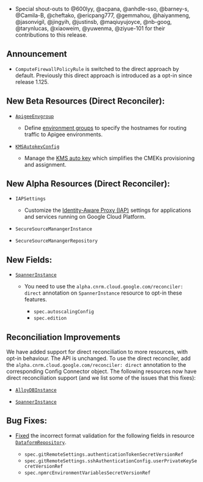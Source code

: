 * Special shout-outs to @600lyy, @acpana, @anhdle-sso, @barney-s, @Camila-B, @cheftako, @ericpang777, @gemmahou, @haiyanmeng, @jasonvigil, @jingyih, @justinsb, @maqiuyujoyce, @nb-goog, @tarynlucas, @xiaoweim, @yuwenma, @ziyue-101 for their contributions to this release. 

## Announcement

* `ComputeFirewallPolicyRule` is switched to the direct approach by default. Previously this direct approach is introduced as a opt-in since release 1.125. 

## New Beta Resources (Direct Reconciler):

* [`ApigeeEnvgroup`](https://cloud.google.com/config-connector/docs/reference/resource-docs/apigee/apigeeenvgroup)

     * Define [environment groups](https://cloud.google.com/apigee/docs/api-platform/fundamentals/environments/envgroups) to specify the hostnames for routing traffic to Apigee environments.

* [`KMSAutokeyConfig`](https://cloud.google.com/config-connector/docs/reference/resource-docs/kms/kmsautokeyconfig)

    * Manage the [KMS auto key](https://cloud.google.com/kms/docs/autokey-overview) which simplifies the CMEKs provisioning and assignment.

## New Alpha Resources (Direct Reconciler):

* `IAPSettings`
    * Customize the [Identity-Aware Proxy (IAP)](https://cloud.google.com/iap/docs/customizing) settings for applications and services running on Google Cloud Platform.
    
* `SecureSourceManangerInstance`

* `SecureSourceManangerRepository`

## New Fields:

* [`SpannerInstance`](https://cloud.google.com/config-connector/docs/reference/resource-docs/spanner/spannerinstance)

    * You need to use the `alpha.cnrm.cloud.google.com/reconciler: direct` annotation on `SpannerInstance` resource to opt-in these features.

        * `spec.autoscalingConfig`
        * `spec.edition`

## Reconciliation Improvements

We have added support for direct reconciliation to more resources, with opt-in behaviour.  The API is unchanged. To use the direct reconciler, add the `alpha.cnrm.cloud.google.com/reconciler: direct` annotation to the corresponding Config Connector object.  The following resources now have direct reconciliation support (and we list some of the issues that this fixes):

* [`AlloyDBInstance`](https://cloud.google.com/config-connector/docs/reference/resource-docs/alloydb/alloydbinstance)

* [`SpannerInstance`](https://cloud.google.com/config-connector/docs/reference/resource-docs/spanner/spannerinstance)

## Bug Fixes:

* [Fixed](https://github.com/GoogleCloudPlatform/k8s-config-connector/pull/3521) the incorrect format validation for the following fields in resource [`DataformRepository`](https://cloud.google.com/config-connector/docs/reference/resource-docs/dataform/dataformrepository).

    * `spec.gitRemoteSettings.authenticationTokenSecretVersionRef`
    * `spec.gitRemoteSettings.sshAuthenticationConfig.userPrivateKeySecretVersionRef`
    * `spec.npmrcEnvironmentVariablesSecretVersionRef`
